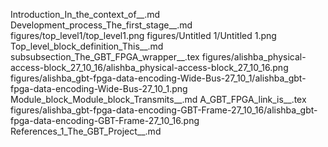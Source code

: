Introduction_In_the_context_of__.md
Development_process_The_first_stage__.md
figures/top_level1/top_level1.png
figures/Untitled 1/Untitled 1.png
Top_level_block_definition_This__.md
subsubsection_The_GBT_FPGA_wrapper__.tex
figures/alishba_physical-access-block_27_10_16/alishba_physical-access-block_27_10_16.png
figures/alishba_gbt-fpga-data-encoding-Wide-Bus-27_10_1/alishba_gbt-fpga-data-encoding-Wide-Bus-27_10_1.png
Module_block_Module_block_Transmits__.md
A_GBT_FPGA_link_is__.tex
figures/alishba_gbt-fpga-data-encoding-GBT-Frame-27_10_16/alishba_gbt-fpga-data-encoding-GBT-Frame-27_10_16.png
References_1_The_GBT_Project__.md